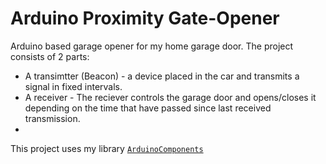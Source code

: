 # Arduino Proximity Gate-Opener
Arduino based garage opener for my home garage door.
The project consists of 2 parts: 
- A transimtter (Beacon) - a device placed in the car and transmits a signal in fixed intervals.
- A receiver - The reciever controls the garage door and opens/closes it depending on the time that have passed since last received transmission.
- 
This project uses my library [`ArduinoComponents`](https://github.com/gilmaimon/ArduinoComponents)

